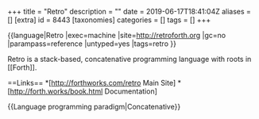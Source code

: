 +++
title = "Retro"
description = ""
date = 2019-06-17T18:41:04Z
aliases = []
[extra]
id = 8443
[taxonomies]
categories = []
tags = []
+++

{{language|Retro
|exec=machine
|site=http://retroforth.org
|gc=no
|parampass=reference
|untyped=yes
|tags=retro
}}

Retro is a stack-based, concatenative programming language with roots in [[Forth]].

==Links==
*[http://forthworks.com/retro Main Site]
*[http://forth.works/book.html Documentation]

{{Language programming paradigm|Concatenative}}
